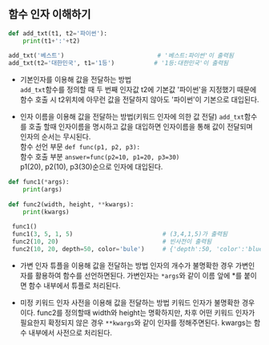 ## 함수 인자 이해하기
```python
def add_txt(t1, t2='파이썬'):
    print(t1+':'+t2)
    
add_txt('베스트')                          # '베스트:파이썬'이 출력됨
add_txt(t2='대한민국', t1='1등')           # '1등:대한민국'이 출력됨
```
 - 기본인자를 이용해 값을 전달하는 방법<br>
 `add_txt`함수를 정의할 때 두 번째 인자값 t2에 기본값 '파이썬'을 지정했기 때문에 함수 호출 시 t2위치에 아무런 값을 전달하지 않아도 '파이썬'이 기본으로 대입된다.
 
 - 인자 이름을 이용해 값을 전달하는 방법(키워드 인자에 의한 값 전달)
  `add_txt`함수를 호출 할때 인자이름을 명시하고 값을 대입하면 인자이름을 통해 값이 전달되며 인자의 순서는 무시된다.<br>
  함수 선언 부문 `def func(p1, p2, p3):`<br>
  함수 호출 부분 `answer=func(p2=10, p1=20, p3=30)`<br>
  p1(20), p2(10), p3(30)순으로 인자에 대입된다.
 
```python
def func1(*args):
    print(args)
    
def func2(width, height, **kwargs):
    print(kwargs)
 
 func1()
 func1(3, 5, 1, 5)                         # (3,4,1,5)가 출력됨
 func2(10, 20)                             # 빈사전이 출력됨
 func2(10, 20, depth=50, color='bule')     # {'depth':50, 'color':'blue'} 가 출력됨
 ```
 - 가변 인자 튜플을 이용해 값을 전달하는 방법
 인자의 개수가 불명확한 경우 가변인자를 활용하여 함수를 선언하면된다. 가변인자는 `*args`와 같이 이름 앞에 *를 붙이면 함수 내부에서 튜플로 처리된다.
 
 - 미정 키워드 인자 사전을 이용해 값을 전달하는 방법
 키워드 인자가 불명확한 경우이다. func2를 정의할때 width와 height는 명확하지만, 차후 어떤 키워드 인자가 필요한지 확정되지 않은 경우 `**kwargs`와 같이 인자를 정해주면된다. kwargs는 함수 내부에서 사전으로 처리된다.
 
 